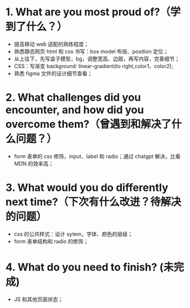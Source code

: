 # 1. What are you most proud of?（学到了什么？）

- 提高移动 web 适配的熟练程度；
- 熟悉静态网页 html 和 css 书写：box model 布局、position 定位；
- 从上往下，先写盒子模型，bg，调整宽高、边距，再写内容，完善细节；
- CSS：写渐变 background: linear-gradient(to right,color1，color2);
- 熟悉 figma 文件的设计细节查看；

# 2. What challenges did you encounter, and how did you overcome them?（曾遇到和解决了什么问题？）

- form 表单的 css 修饰，input、label 和 radio；通过 chatgpt 解决，比看 MDN 的效率高；

# 3. What would you do differently next time?（下次有什么改进？待解决的问题）

- css 的公共样式：设计 sytem，字体、颜色的层级；
- form 表单结构和 radio 的修饰；

# 4. What do you need to finish? (未完成)

- JS 和其他页面状态；
